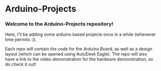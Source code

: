 # Arduino-Projects
### Welcome to the Arduino-Projects repository!
Here, I'll be adding some arduino based projects once in a while (whenever time permits :)).

Each repo will contain the code for the Arduino Board, as well as a design layout (which can be opened using AutoDesk Eagle). The repo will also have a 
link to the video demonstration for the hardware demonstration, so do check it out!
